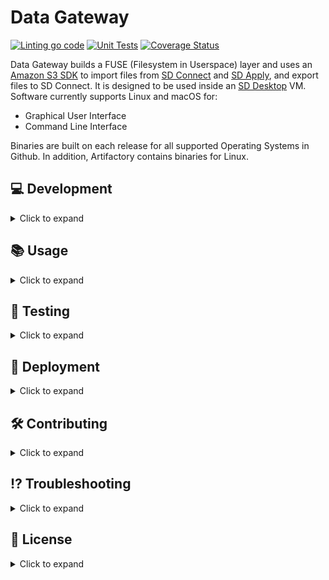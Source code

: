 # Data Gateway

[![Linting go code](https://github.com/CSCfi/sda-filesystem/actions/workflows/linting.yml/badge.svg)](https://github.com/CSCfi/sda-filesystem/actions/workflows/linting.yml)
[![Unit Tests](https://github.com/CSCfi/sda-filesystem/actions/workflows/unittest.yml/badge.svg)](https://github.com/CSCfi/sda-filesystem/actions/workflows/unittest.yml)
[![Coverage Status](https://coveralls.io/repos/github/CSCfi/sda-filesystem/badge.svg?branch=main)](https://coveralls.io/github/CSCfi/sda-filesystem?branch=main)

Data Gateway builds a FUSE (Filesystem in Userspace) layer and uses an [Amazon S3 SDK](https://docs.aws.amazon.com/code-library/latest/ug/go_2_s3_code_examples.html) to import files from [SD Connect](https://research.csc.fi/service/sd-connect/) and [SD Apply](https://research.csc.fi/service/sd-apply/), and export files to SD Connect. It is designed to be used inside an [SD Desktop](https://research.csc.fi/service/sd-desktop/) VM. Software currently supports Linux and macOS for:
- Graphical User Interface
- Command Line Interface

Binaries are built on each release for all supported Operating Systems in Github. In addition, Artifactory contains binaries for Linux.

## 💻 Development

<details><summary>Click to expand</summary>

### Prerequisites
- Go version 1.24+
- Docker
- On Linux, install `pkg-config` and `libfuse3-dev` with `apt-get`.
- On macOS, install `pkg-config` with Homebrew, and install [macFUSE](https://github.com/macfuse/macfuse/wiki/Getting-Started)

In addition, the GUI requires

- [Wails](https://wails.io/docs/gettingstarted/installation) and its dependencies.
- [pnpm](https://pnpm.io/installation)

### Components

Data Gateway binaries cannot function without all the following components:

- A [nginx proxy](https://gitlab.ci.csc.fi/sds-dev/sd-platform/generic-terminal-proxy) (also called `terminal-proxy`) through which all calls from the VM are routed. It's main purpose it to add various headers to the request.
- A [KrakenD API gateway](https://gitlab.ci.csc.fi/sds-dev/sd-desktop/krakend-api-gateway) that deals with routing, authentication, and many important modifications to the requests and responses.
- An AAI, which the API gateway uses to authenticate the user.
  - SDS AAI in production
- An object storage that can be accessed with AWS S3. Files in this storage are encrypted with Crypt4gh.
- A [plugin for Hashicorp Vault](https://gitlab.ci.csc.fi/sds-dev/c4gh-transit) to store Crypt4gh-encrypted file headers.
- An [Openstack Keystone](https://docs.openstack.org/keystone/latest/) service
  - CSC Pouta in production

All of these components can be run locally either from pulled images or mocked components in [docker-compose.yml](./compose/docker-compose.yml). A [Makefile](Makefile) is provided for ease of use.

### Makefile commands

You can run `make` to see the commands available to you.

#### Setting up

Start with the following command:

```
make requirements
```

This command ensures that you are logged in to Artifactory, generates the frontend assests for the GUI, and creates an `.env` file under [`dev-tools/compose`](./dev-tools/compose). This file is then filled with secrets from our test Vault, an action which will require you to login via the browser.

Once the `.env` file is created, there is one environment variable, `SDS_ACCESS_TOKEN`, that you need to fill in youself. `SDS_ACCESS_TOKEN` is an opaque token for authenticating to the api gateway with the help of the AAI. Instructions for getting a valid access token are [here](https://gitlab.ci.csc.fi/groups/sds-dev/-/wikis/KrakenD/Other-resources/OIDC-Client-and-Access-Tokens). This token will expire after a certain amount of hours, so it will have to be refetched at set intervals. In SD Desktop, the user gets a new token every time they log in.

#### Run and build

```
make all
```

builds and runs all the components locally and, once they are up and running, starts the GUI version of the filesystem. This commands is equivalent to running `make local gui`. Similarly, running `make remote cli` would start up a mock nginx proxy that connects to our test cluster KrakenD, in addition to running the CLI version of the filesystem. These four targets (`local`, `remote`, `cli`, and `gui`) can be combined in the following ways:

```
make local gui   # same as `make all`
make local cli
make remote gui
make remote cli
```

Running all components locally gives you the advantage of easily seeing all the logs, whereas connecting to the test cluster KrakenD enables you to access data from Allas.

You can stop and remove the running containers with the command `make down`.

#### More advanced use cases

There are three different profiles defined in [docker-compose.yml](compose/docker-compose.yml): `fuse`, `krakend` and `keystone`. In addition, there are matching `.env.*` files in [`dev-tools/compose`](./dev-tools/compose). By selecting a profile and its matching `.env` file, you can select which services you wish to run locally. Makefile targets `build_profiles` and `run_profiles` take advantage of this feature. Note that `build_profiles` builds and runs the selected profiles, whereas `run_profiles` just runs them.

The `Makefile` is written so that these two aforementioned targets can be given the desired profiles as arguments, for example:

```
make build_services krakend keystone
```

This command is equivalent to `make local`. The reason why profile `fuse` is not listed for `local` is due to the fact that targets `gui` and `cli` run their binaries on the developer's own computer environment. Profile `fuse` sets up an Ubuntu 24.04 container, similar to the environment in SD Desktop, which you can use to run the CLI. You just need to run

```
make exec
````

to access the container, and then type `./gateway` to run the binary.

Profile `keystone` signifies that you do not want to use data from Allas. Instead, the AAI, vault, S3 storage, and the keystone service are all run locally, and the FUSE will access data generated by the `data-upload` container. The `keystone` profile must be accompanied by the `krakend` profile, since all calls to keystone-related endpoints go through KrakenD.

By running `make build_services krakend`, you can use a local version of KrakenD but still use data from Allas. This may to useful in case you need to debug a problem on the KrakenD side.

On the other hand, an equivalent version of `make remote` in this instance is just `make build_services` without any profile arguments. This command only sets up `terminal-proxy`, as it is the only service without a profile.

### Running the binaries

In case the binaries are run without the help of a `Makefile`, it should be reminded that both GUI and CLI versions require environment variables `PROXY_URL` and `SDS_ACCESS_TOKEN` to function. After the development environment is set up, you can run
```
eval export $(make envs)
```
to get the correct values exported.

#### Graphical User Interface

`make gui` runs the GUI in [development mode](https://wails.io/docs/reference/cli#dev):
```bash
cd cmd/gui
wails dev
```

In development mode, the application assets are automatically reloaded when they are changed, and you can inspect elements. However, in some computers, the development mode does not function properly, and you will have to open the application in the browser (the wails logs will tell you which localhost port to use). The issue should no longer be present in the [production-ready](https://wails.io/docs/reference/cli#build) binary. You can build and run it with  `make gui_prod`. It builds the binary with `make gui_build`:
```bash
cd cmd/gui
wails build -upx -trimpath -clean -s
```
Note that the `-upx` flag is optional and the app will build faster without it. You may need to add `-tags webkit2_41` to the wails commands to be able to build/run on Ubuntu 24.04. This is already taken care of in the Makefile.

[comment]: # (# For Windows)
[comment]: # (wails build -upx -trimpath -clean -s -webview2=embed)

#### Command Line Interface

Two CLI binaries are released, one for mounting the FUSE ([SDA-Filesystem](#sda-fileystem)) and one for exporting files ([Airlock](#airlock)). The Makefile target `cli` runs the former.

##### SDA-Fileystem

To build the binary:
```bash
go build -o ./go-fuse ./cmd/fuse/main.go
```
Accepted command line arguments:
```bash
./go-fuse -help
Usage of ./go-fuse:
  -http_timeout int
    	Number of seconds to wait before timing out an HTTP request (default 60)
  -loglevel string
    	Logging level. Possible values: {trace,debug,info,warning,error} (default "info")
  -mount string
    	Path to Data Gateway mount point

```
Example run `./go-fuse -mount=$HOME/ExampleMount` will create the FUSE layer in the directory `$HOME/ExampleMount` for both `SD Connect` and `SD Apply`. If no mount point is specified, the filesystem will be mounted in `$HOME/Projects`.

##### Airlock

To build the binary:
```bash
go build -o ./airlock ./cmd/airlock/main.go
```
Accepted command line arguments:
```bash
./airlock -help
Usage of ./airlock:
  -debug
    	Enable debug prints
  -override
      Forcibly override data in SD Connect
  -quiet
    	Print only errors
```
Example run `./airlock username example-bucket exampleFile.txt` will export file `exampleFile.txt` to bucket `example-bucket`.

In an SD Desktop VM, the user will only be able to upload files with either the GUI binary or the Airlock CLI due to mutual TLS being enabled at certain endpoints in terminal-proxy. The necessary certificate files will be embedded into the binaries during a CI job.

The file that is being uploaded is assumed to be unencrypted; the program encrypts it with public keys that it fetches via KrakenD.

If you wish to test out file export with Findata projects, redefine environment variable `IS_FINDATA` in `.env` as `true`. Notice that this will only affect the project type if you run everything locally.

</details>


## 📚 Usage

<details><summary>Click to expand</summary>

### User commands

User can update the CLI version of the filesystem by typing in the command line the word `update`. This requires that no files inside the filesystem are being used. Update also clears cache. As a result of this operation, new files may be added and some old ones removed. The filesystem in the GUI can be updated with a simple click of a button.

The filesystem can be also updated programatically with the `SIGUSR2` signal in both CLI and GUI.

To update the filesystem on bash in SD Desktop:
```bash
# Update CLI version
kill -s SIGUSR2 $(pgrep go-fuse)

# Update GUI version
kill -s SIGUSR2 $(pgrep sda-fuse)
```

If the user wants to update particular SD Connect files inside the filesystem, the user can input command `clear <path>`. `<path>` is the path to the file/folder that the user wishes to update. `<path>` must at least contain a bucket, i.e. `SD-Connect/project/bucket` or `SD-Connect/project/bucket/file` would be acceptable paths, but not, e.g., `SD-Connect/project`. If the user gives a path to a folder, all files inside this folder are updated but no files are added or removed. This operation clears the cache for all the relevant files so that the new content is read from the storage and sizes of these files are updated in the filesystem.

### Libfuse buffer size

The maximum read buffer size in libfuse is at the moment 262144 bytes. It can be increased to 1 MiB with:

```
dev=$(stat --format="%Hd:%Ld" $HOME/Projects) && echo "1024" > /sys/class/bdi/${dev}/read_ahead_kb
```

Since this requires root access, it may not be possible to implement this in production.

</details>


## 🧪 Testing

<details><summary>Click to expand</summary>

### Unit tests

The provided unit tests can be run with:

```sh
go test ./...
```
### Frontend linting and formatting

Eslint is used for both linting and formatting checks. You can find the defined rules in `eslint.config.js`.

```sh
cd frontend

pnpm run lint
# OR check and fix errors
pnpm run lint --fix
```
</details>

## 🚀 Deployment

<details><summary>Click to expand</summary>

See [Linux setup](docs/linux-setup.md) for setting up the GUI for production. Currently all the binaries are added to the VM by the [customer-vm repository](https://gitlab.ci.csc.fi/sds-dev/sd-desktop/customer-vm/-/blob/main/config/linux/setup-sd-software.sh).

</details>

## 🛠️ Contributing

<details><summary>Click to expand</summary>

Development team members should check internal [contributing guidelines for Gitlab](https://gitlab.ci.csc.fi/groups/sds-dev/-/wikis/Guides/Contributing).

If you are not part of CSC and our development team, your help is nevertheless very welcome. Please see [contributing guidelines for Github](CONTRIBUTING.md).

</details>

## ⁉️ Troubleshooting

<details><summary>Click to expand</summary>

See [troubleshooting](docs/troubleshooting.md) for fixes to known issues.

</details>

## 📜 License

<details><summary>Click to expand</summary>

Data Gateway is released under `MIT`, see [LICENSE](LICENSE).

[Wails](https://wails.io) is released under [MIT](https://github.com/wailsapp/wails/blob/master/LICENSE)

</details>
